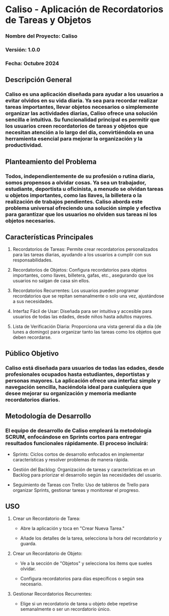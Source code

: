 # **Caliso** - Aplicación de Recordatorios de Tareas y Objetos
### Nombre del Proyecto: Caliso
### Versión: 1.0.0
### Fecha: Octubre 2024

## **Descripción General**

### Caliso es una aplicación diseñada para ayudar a los usuarios a evitar olvidos en su vida diaria. Ya sea para recordar realizar tareas importantes, llevar objetos necesarios o simplemente organizar las actividades diarias, Caliso ofrece una solución sencilla e intuitiva. Su funcionalidad principal es permitir que los usuarios creen recordatorios de tareas y objetos que necesitan atención a lo largo del día, convirtiéndola en una herramienta esencial para mejorar la organización y la productividad.

## **Planteamiento del Problema**

### Todos, independientemente de su profesión o rutina diaria, somos propensos a olvidar cosas. Ya sea un trabajador, estudiante, deportista u oficinista, a menudo se olvidan tareas u objetos importantes, como las llaves, la billetera o la realización de trabajos pendientes. Caliso aborda este problema universal ofreciendo una solución simple y efectiva para garantizar que los usuarios no olviden sus tareas ni los objetos necesarios.

## **Características Principales**

1. Recordatorios de Tareas: Permite crear recordatorios personalizados para las tareas diarias, ayudando a los usuarios a cumplir con sus responsabilidades.

2. Recordatorios de Objetos: Configura recordatorios para objetos importantes, como llaves, billetera, gafas, etc., asegurando que los usuarios no salgan de casa sin ellos.

3. Recordatorios Recurrentes: Los usuarios pueden programar recordatorios que se repitan semanalmente o solo una vez, ajustándose a sus necesidades.

4. Interfaz Fácil de Usar: Diseñada para ser intuitiva y accesible para usuarios de todas las edades, desde niños hasta adultos mayores.

5. Lista de Verificación Diaria: Proporciona una vista general día a día (de lunes a domingo) para organizar tanto las tareas como los objetos que deben recordarse.

## **Público Objetivo**

### Caliso está diseñada para usuarios de todas las edades, desde profesionales ocupados hasta estudiantes, deportistas y personas mayores. La aplicación ofrece una interfaz simple y navegación sencilla, haciéndola ideal para cualquiera que desee mejorar su organización y memoria mediante recordatorios diarios.

## **Metodología de Desarrollo**

### El equipo de desarrollo de Caliso empleará la metodología SCRUM, enfocándose en Sprints cortos para entregar resultados funcionales rápidamente. El proceso incluirá:

- Sprints: Ciclos cortos de desarrollo enfocados en implementar características y resolver problemas de manera rápida.

- Gestión del Backlog: Organización de tareas y características en un Backlog para priorizar el desarrollo según las necesidades del usuario.

- Seguimiento de Tareas con Trello: Uso de tableros de Trello para organizar Sprints, gestionar tareas y monitorear el progreso.

## USO

1. Crear un Recordatorio de Tarea:

	- Abre la aplicación y toca en "Crear Nueva Tarea."

	- Añade los detalles de la tarea, selecciona la hora del recordatorio y guarda.
2. Crear un Recordatorio de Objeto:

	- Ve a la sección de "Objetos" y selecciona los ítems que sueles olvidar.

	- Configura recordatorios para días específicos o según sea necesario.
3. Gestionar Recordatorios Recurrentes:

	- Elige si un recordatorio de tarea u objeto debe repetirse semanalmente o ser un recordatorio único.

